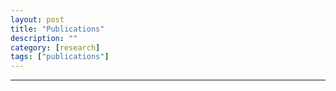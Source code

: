 ```yaml
---
layout: post
title: "Publications"
description: ""
category: [research]
tags: ["publications"]
---
```


<script src="https://gist.github.com/ytakano/71986278d719a947913fe2cd27145109.js"></script>

---
